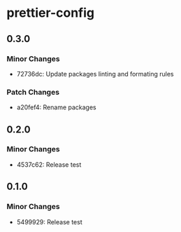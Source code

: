 # prettier-config

## 0.3.0

### Minor Changes

- 72736dc: Update packages linting and formating rules

### Patch Changes

- a20fef4: Rename packages

## 0.2.0

### Minor Changes

- 4537c62: Release test

## 0.1.0

### Minor Changes

- 5499929: Release test
